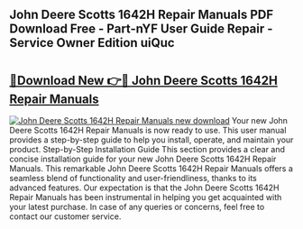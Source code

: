 ## John Deere Scotts 1642H Repair Manuals PDF Download Free - Part-nYF User Guide Repair - Service Owner Edition uiQuc

# <h2><a href="http://bc60074.oget.top/?id=John+Deere+Scotts+1642H+Repair+Manuals">🔗Download New 👉🔴 John Deere Scotts 1642H Repair Manuals</a></h2>

[![John Deere Scotts 1642H Repair Manuals new download](https://i.imgur.com/5g1atiW.png)](http://bc60074.oget.top/?id=John+Deere+Scotts+1642H+Repair+Manuals)
Your new John Deere Scotts 1642H Repair Manuals is now ready to use. This user manual provides a step-by-step guide to help you install, operate, and maintain your product. Step-by-Step Installation Guide This section provides a clear and concise installation guide for your new John Deere Scotts 1642H Repair Manuals. This remarkable John Deere Scotts 1642H Repair Manuals offers a seamless blend of functionality and user-friendliness, thanks to its advanced features. Our expectation is that the John Deere Scotts 1642H Repair Manuals has been instrumental in helping you get acquainted with your latest purchase. In case of any queries or concerns, feel free to contact our customer service.
